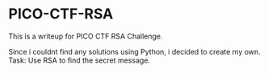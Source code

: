 # PICO-CTF-RSA
This is a writeup for PICO CTF RSA Challenge.

Since i couldnt find any solutions using Python, i decided to create my own.  
Task: Use RSA to find the secret message.
